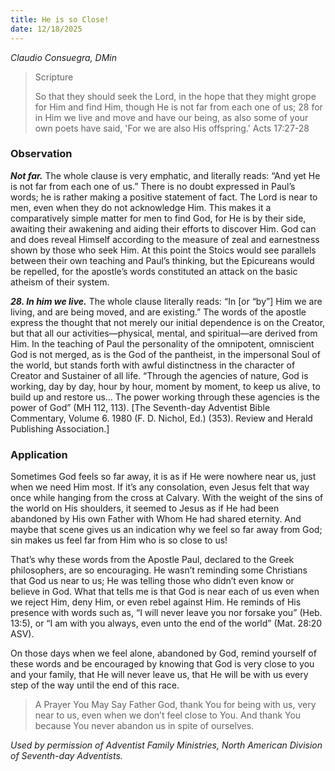 ```yaml
---
title: He is so Close!
date: 12/18/2025
---
```


_Claudio Consuegra, DMin_

> <p>Scripture</p>
> So that they should seek the Lord, in the hope that they might grope for Him and find Him, though He is not far from each one of us; 28 for in Him we live and move and have our being, as also some of your own poets have said, 'For we are also His offspring.' Acts 17:27-28

### Observation

**_Not far._** The whole clause is very emphatic, and literally reads: “And yet He is not far from each one of us.” There is no doubt expressed in Paul’s words; he is rather making a positive statement of fact. The Lord is near to men, even when they do not acknowledge Him. This makes it a comparatively simple matter for men to find God, for He is by their side, awaiting their awakening and aiding their efforts to discover Him. God can and does reveal Himself according to the measure of zeal and earnestness shown by those who seek Him. At this point the Stoics would see parallels between their own teaching and Paul’s thinking, but the Epicureans would be repelled, for the apostle’s words constituted an attack on the basic atheism of their system.

_**28. In him we live.**_ The whole clause literally reads: “In [or “by”] Him we are living, and are being moved, and are existing.” The words of the apostle express the thought that not merely our initial dependence is on the Creator, but that all our activities—physical, mental, and spiritual—are derived from Him. In the teaching of Paul the personality of the omnipotent, omniscient God is not merged, as is the God of the pantheist, in the impersonal Soul of the world, but stands forth with awful distinctness in the character of Creator and Sustainer of all life. “Through the agencies of nature, God is working, day by day, hour by hour, moment by moment, to keep us alive, to build up and restore us… The power working through these agencies is the power of God” (MH 112, 113). [The Seventh-day Adventist Bible Commentary, Volume 6. 1980 (F. D. Nichol, Ed.) (353). Review and Herald Publishing Association.]

### Application

Sometimes God feels so far away, it is as if He were nowhere near us, just when we need Him most. If it’s any consolation, even Jesus felt that way once while hanging from the cross at Calvary. With the weight of the sins of the world on His shoulders, it seemed to Jesus as if He had been abandoned by His own Father with Whom He had shared eternity. And maybe that scene gives us an indication why we feel so far away from God; sin makes us feel far from Him who is so close to us!

That’s why these words from the Apostle Paul, declared to the Greek philosophers, are so encouraging. He wasn’t reminding some Christians that God us near to us; He was telling those who didn’t even know or believe in God. What that tells me is that God is near each of us even when we reject Him, deny Him, or even rebel against Him. He reminds of His presence with words such as, “I will never leave you nor forsake you” (Heb. 13:5), or “I am with you always, even unto the end of the world” (Mat. 28:20 ASV).

On those days when we feel alone, abandoned by God, remind yourself of these words and be encouraged by knowing that God is very close to you and your family, that He will never leave us, that He will be with us every step of the way until the end of this race.

> <callout>A Prayer You May Say</callout>
> Father God, thank You for being with us, very near to us, even when we don’t feel close to You. And thank You because You never abandon us in spite of ourselves.

_Used by permission of Adventist Family Ministries, North American Division of Seventh-day Adventists._